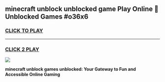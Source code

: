 
## minecraft unblock unblocked game Play Online 👋 Unblocked Games #o36x6
<h3>
<a href="https://premium.freeplayer.one?title=minecraft_unblock&ref=21F">CLICK TO PLAY</a></h3>
<hr>

<h3>
<a href="https://premium.freeplayer.one?title=minecraft_unblock&ref=21F">CLICK 2 PLAY</a>
  
</h3>

<a href="https://premium.freeplayer.one?title=minecraft_unblock&ref=21F/"><img src="https://clearcache.store/games.png"></a>


**minecraft unblock games unblocked: Your Gateway to Fun and Accessible Online Gaming**
